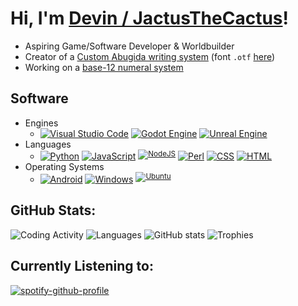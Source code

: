 # Hi, I'm [Devin / JactusTheCactus](https://linktr.ee/JactusTheCactus?subscribe)!
- Aspiring Game/Software Developer & Worldbuilder 
- Creator of a [Custom Abugida writing system](https://jactusthecactus.github.io/wiki/worldbuilding/abugida/abugida.html) (font `.otf` [here](https://github.com/JactusTheCactus/new-abugida/raw/refs/heads/main/master_otf/Font-Regular.otf))
- Working on a [base-12 numeral system](https://jactusthecactus.github.io/wiki/worldbuilding/abugida/numbers.html)
## Software
<!--
https://inttter.github.io/md-badges/
-->
- Engines
	- [![Visual Studio Code](https://custom-icon-badges.demolab.com/badge/Visual%20Studio%20Code-0078d7.svg?logo=vsc&logoColor=white)](#)
		[![Godot Engine](https://img.shields.io/badge/Godot-%23FFFFFF.svg?logo=godot-engine)](#)
		[![Unreal Engine](https://img.shields.io/badge/Unreal%20Engine-%23313131.svg?logo=unrealengine&logoColor=white)](#)
- Languages
	- [![Python](https://img.shields.io/badge/Python-3776AB?logo=python&logoColor=fff)](#)
		[![JavaScript](https://img.shields.io/badge/JavaScript-F7DF1E?logo=javascript&logoColor=000)](#)
		<sup>[![NodeJS](https://img.shields.io/badge/Node.js-6DA55F?logo=node.js&logoColor=white)](#)</sup>
		[![Perl](https://img.shields.io/badge/Perl-%2339457E.svg?logo=perl&logoColor=white)](#)
		[![CSS](https://img.shields.io/badge/CSS-639?logo=css&logoColor=fff)](#)
		[![HTML](https://img.shields.io/badge/HTML-%23E34F26.svg?logo=html5&logoColor=white)](#)
- Operating Systems
	- [![Android](https://img.shields.io/badge/Android-3DDC84?logo=android&logoColor=white)](#)
		[![Windows](https://custom-icon-badges.demolab.com/badge/Windows-0078D6?logo=windows11&logoColor=white)](#)
		<sup>[![Ubuntu](https://img.shields.io/badge/Ubuntu-E95420?logo=ubuntu&logoColor=white)](#)</sup>

## GitHub Stats:

![Coding Activity](https://wakatime.com/share/@52ac2d9f-0012-46a6-b032-7398569b9b79/3bf3a1a4-7b6f-4387-a197-d27d59618200.svg)
![Languages](https://wakatime.com/share/@52ac2d9f-0012-46a6-b032-7398569b9b79/3d3bbf17-a570-404f-89b8-d22c7568e27e.svg)
![GitHub stats](https://github-readme-stats.vercel.app/api?username=JactusTheCactus&show_icons=true&theme=tokyonight)
![Trophies](https://github-profile-trophy.vercel.app/?username=JactusTheCactus&theme=radical)

## Currently Listening to:

[![spotify-github-profile](https://spotify-github-profile.kittinanx.com/api/view?uid=31obmmrliwnrnrd7sqp45hvkeaia&cover_image=true&theme=default&show_offline=true&background_color=121212&interchange=true&bar_color_cover=true)](https://spotify-github-profile.kittinanx.com/api/view?uid=31obmmrliwnrnrd7sqp45hvkeaia&redirect=true)

